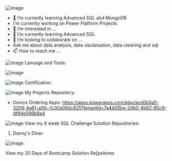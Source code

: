 
![image](https://user-images.githubusercontent.com/44398948/148699185-9e8a0815-0b21-4720-a2f1-3f485de2eddf.png)


  - 🌱 I’m currently learning Advanced SQL abd MongoDB
 -  I'm currently working on Power Platform Projects
 - 👀 I’m interested in ...  
 - 🌱 I’m currently learning Advanced SQL
 - 💞️ I’m looking to collaborate on ...
  -  Ask me about data analysis, data visulaisation, data cleaning and sql
   - 📫 How to reach me ...

  ![image](https://user-images.githubusercontent.com/44398948/148700183-7806c585-7c23-4c74-8069-02399a1af26e.png)
  Lanuage and Tools:
 
 ![image](https://user-images.githubusercontent.com/44398948/148700798-b1d95d47-6690-49b7-bb5f-43268e684b36.png)
 
 
  ![image](https://user-images.githubusercontent.com/44398948/148700183-7806c585-7c23-4c74-8069-02399a1af26e.png)
  Certificatios:
  
  
   ![image](https://user-images.githubusercontent.com/44398948/148700183-7806c585-7c23-4c74-8069-02399a1af26e.png)
   My Projects Repository:
  -  Device Ordering Apps: https://apps.powerapps.com/play/acd0b0a5-3209-4a61-a5fc-1c30a08dc625?tenantId=7e4405be-2db0-4b62-85c9-df94e566b8a4
   
   
     
   ![image](https://user-images.githubusercontent.com/44398948/148700183-7806c585-7c23-4c74-8069-02399a1af26e.png)
   View my 8 week SQL Challenge Solution Repositories:
   1. Danny's Diner
   
   ![image](https://user-images.githubusercontent.com/44398948/148700183-7806c585-7c23-4c74-8069-02399a1af26e.png)
   
   View my 30 Days of Bootcamp Solution Re[psitores




<!---
salmah52/salmah52 is a ✨ special ✨ repository because its `README.md` (this file) appears on your GitHub profile.
You can click the Preview link to take a look at your changes.
--->

